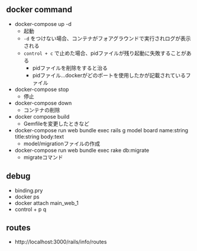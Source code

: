 ## docker command
- docker-compose up -d
  - 起動
  - `-d` をつけない場合、コンテナがフォアグラウンドで実行されログが表示される
  - `control + c` で止めた場合、pidファイルが残り起動に失敗することがある
    - pidファイルを削除をすると治る
    - pidファイル...dockerがどのポートを使用したかが記載されているファイル
- docker-compose stop
  - 停止
- docker-compose down
  - コンテナの削除
- docker compose build
  - Gemfileを変更したときなど
- docker-compose run web bundle exec rails g model board name:string title:string body:text
  - model/migrationファイルの作成
- docker-compose run web bundle exec rake db:migrate
  - migrateコマンド

## debug
- binding.pry
- docker ps
- docker attach main_web_1
- control + p q

## routes
- http://localhost:3000/rails/info/routes
